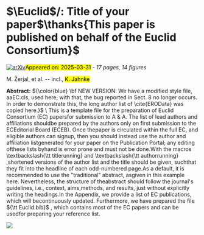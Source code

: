 <div class="macros" style="visibility:hidden;">
$\newcommand{\ensuremath}{}$
$\newcommand{\xspace}{}$
$\newcommand{\object}[1]{\texttt{#1}}$
$\newcommand{\farcs}{{.}''}$
$\newcommand{\farcm}{{.}'}$
$\newcommand{\arcsec}{''}$
$\newcommand{\arcmin}{'}$
$\newcommand{\ion}[2]{#1#2}$
$\newcommand{\textsc}[1]{\textrm{#1}}$
$\newcommand{\hl}[1]{\textrm{#1}}$
$\newcommand{\footnote}[1]{}$
$\newcommand{\orcid}[1]$
$\newcommand{\tmax}{{\vartheta_{\rm max}}}$
$\newcommand{\refer}[1]{,\ \cite{#1}; [{\tt #1}]}$
$\newcommand{\itemm}{$
$\medskip\noindent}$
$\newcommand{\pd}{\phantom{1}}$</div>



<div id="title">

# $\Euclid$\/: Title of your paper$\thanks{This paper is published on     behalf of the Euclid Consortium}$

</div>
<div id="comments">

[![arXiv](https://img.shields.io/badge/arXiv-2503.22497-b31b1b.svg)](https://arxiv.org/abs/2503.22497)<mark>Appeared on: 2025-03-31</mark> -  _17 pages, 14 figures_

</div>
<div id="authors">

M. Žerjal, et al. -- incl., <mark>K. Jahnke</mark>

</div>
<div id="abstract">

**Abstract:** ${\color{blue} \bf NEW VERSION: We have a modified style file,     aaEC.cls, used here; with that, the bug reported in Sect. 8 no     longer occurs. In order to demonstrate this, the long author list     of \cite{EROData} was copied here.}$ \ This is a template file for the preparation of Euclid Consortium (EC) papersfor submission to A \& A. The list of lead authors and affiliations shouldbe prepared by the authors only on first submission to the ECEditorial Board (ECEB). Once thepaper is circulated within the full EC, and eligible authors can signup, then you should instead use the author and affiliation listgenerated for your paper on the Publication Portal; any editing ofthese lists byhand is error prone and must not be done.With the macros \textbackslash{\tt titlerunning} and \textbackslash{\tt authorrunning} ,shortened versions of the author list and the title should be given, suchthat they fit into the headline of each odd-numbered page.As a default, it is recommended to use the "traditional" abstract, asgiven in this example here. Nevertheless, the structure of theabstract should follow the journal's guidelines, i.e., context, aims,methods, and results, just without explicitly writing the headings.In the Appendix, we provide a list of EC publications, which will becontinuously updated. Furthermore, we have prepared the file ${\tt  Euclid.bib}$ , which contains most of the EC papers and can be usedfor preparing your reference list.

</div>

<div id="qrcode"><img src=https://api.qrserver.com/v1/create-qr-code/?size=100x100&data="https://arxiv.org/abs/2503.22497"></div>